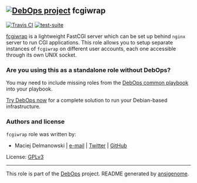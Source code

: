 ## [![DebOps project](http://debops.org/images/debops-small.png)](http://debops.org) fcgiwrap

[![Travis CI](http://img.shields.io/travis/debops/ansible-fcgiwrap.svg?style=flat)](http://travis-ci.org/debops/ansible-fcgiwrap) [![test-suite](http://img.shields.io/badge/test--suite-ansible--fcgiwrap-blue.svg?style=flat)](https://github.com/debops/test-suite/tree/master/ansible-fcgiwrap/) 

[fcgiwrap](https://github.com/gnosek/fcgiwrap) is a lightweight FastCGI
server which can be set up behind `nginx` server to run CGI applications.
This role allows you to setup separate instances of `fcgiwrap` on different
user accounts, each one accessible through its own UNIX socket.



### Are you using this as a standalone role without DebOps?

You may need to include missing roles from the [DebOps common
playbook](https://github.com/debops/debops-playbooks/blob/master/playbooks/common.yml)
into your playbook.

[Try DebOps now](https://github.com/debops/debops) for a complete solution to run your Debian-based infrastructure.





### Authors and license

`fcgiwrap` role was written by:
- Maciej Delmanowski | [e-mail](mailto:drybjed@gmail.com) | [Twitter](https://twitter.com/drybjed) | [GitHub](https://github.com/drybjed)

License: [GPLv3](https://tldrlegal.com/license/gnu-general-public-license-v3-%28gpl-3%29)

***

This role is part of the [DebOps](http://debops.org/) project. README generated by [ansigenome](https://github.com/nickjj/ansigenome/).
